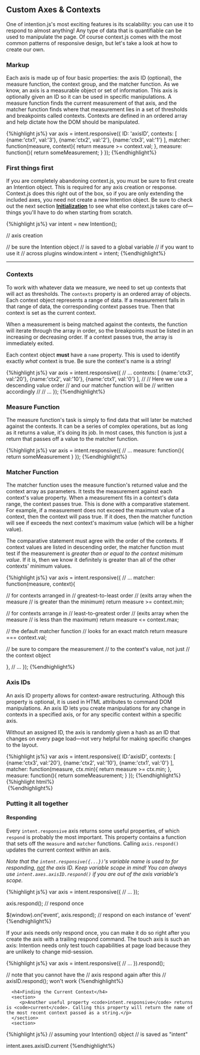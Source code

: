 <article class="equalize" data-pattern="2">
   <h2 alt="Custom Axes">Custom Axes &amp; Contexts</h2>
   <p>One of intention.js's most exciting features is its scalability: you can use it to respond to almost anything! Any type of data that is quantifiable can be used to manipulate the page. Of course context.js comes with the most common patterns of responsive design, but let's take a look at how to create our own.</p>
   <h3>Markup</h3>
   <section>
      <p>Each axis is made up of four basic properties: the axis ID (optional), the measure function, the context group, and the matcher function. As we know, an axis is a measurable object or set of information. This axis is optionally given an ID so it can be used in specific manipulations. A measure function finds the current measurement of that axis, and the matcher function finds where that measurement lies in a set of thresholds and breakpoints called contexts. Contexts are defined in an ordered array and help dictate how the DOM should be manipulated.</p>
   </section>
   <section>
{%highlight js%}
var axis = intent.responsive({
   ID: 'axisID',
   contexts: [
      {name:'ctx1', val:'3'},
      {name:'ctx2', val:'2'},
      {name:'ctx3', val:'1'}
   ],
   matcher: function(measure, context){
      return measure >= context.val;
   },
   measure: function(){
      return someMeasurement;
   }
});
{%endhighlight%}
   </section>
   <h3>First things first</h3>
   <section>
      <p>If you are completely abandoning context.js, you must be sure to first create an Intention object. This is required for any axis creation or response. Context.js does this right out of the box, so if you are only extending the included axes, you need not create a new Intention object. Be sure to check out the next section <a href="#t6"><b>Initialization</b></a> to see what else context.js takes care of—things you'll have to do when starting from scratch.</p>
   </section>
   <section>
{%highlight js%}
var intent = new Intention();

// axis creation

// be sure the Intention object
// is saved to a global variable
// if you want to use it
// across plugins
window.intent = intent;
{%endhighlight%}
   </section>

   <hr/>
   
   <article class="equalize" data-pattern="2">
      <h3>Contexts</h3>
      <section>
         <p>To work with whatever data we measure, we need to set up contexts that will act as thresholds. The <code>contexts</code> property is an ordered array of objects. Each context object represents a range of data. If a measurement falls in that range of data, the corresponding context passes true. Then that context is set as the current context.</p>
         <p>When a measurement is being matched against the contexts, the function will iterate through the array in order, so the breakpoints must be listed in an increasing or decreasing order. If a context passes true, the array is immediately exited.</p>
         <p>Each context object <b>must</b> have a <code>name</code> property. This is used to identify exactly <i>what</i> context is true. Be sure the context's name is a string!</p>
      </section>
      <section>
{%highlight js%}
var axis = intent.responsive({
// ...
    contexts: [
       {name:'ctx3', val:'20'},
       {name:'ctx2', val:'10'},
       {name:'ctx1', val:'0'}
    ],
//
// Here we use a descending value order
// and our matcher function will be
// written accordingly
// 
// ...
});
{%endhighlight%}
      </section>
   </article>
   
   <article class="equalize" data-pattern="2">
      <h3>Measure Function</h3>
      <section>
         <p>The measure function's task is simply to find data that will later be matched against the contexts. It can be a series of complex operations, but as long as it returns a value, it's doing its job. In most cases, this function is just a return that passes off a value to the matcher function.</p>
      </section>
      <section>
{%highlight js%}
var axis = intent.responsive({
// ...
measure: function(){
   return someMeasurement
}
});
{%endhighlight%}
      </section>
   </article>
   
   <article class="equalize" data-pattern="2">
      <h3>Matcher Function</h3>
      <section>
         <p>The matcher function uses the measure function's returned value and the context array as parameters. It tests the measurement against each context's value property. When a measurement fits in a context's data range, the context passes true. This is done with a comparative statement. For example, if a measurement does not exceed the maximum value of a context, then the context will pass true. If it does, then the matcher function will see if exceeds the next context's maximum value (which will be a higher value).</p>
         <p>The comparative statement must agree with the order of the contexts. If context values are listed in descending order, the matcher function must test if the measurement is <i>greater than or equal to the context minimum value</i>. If it is, then we know it definitely is greater than all of the other contexts' minimum values.</p>
      </section>
      <section>
{%highlight js%}
var axis = intent.responsive({
// ...
matcher: function(measure, context){

   // for contexts arranged in
   // greatest-to-least order
   // (exits array when the measure
   //  is greater than the minimum)
   return measure >= context.min;
   
   // for contexts arrange in
   // least-to-greatest order
   // (exits array when the measure
   //  is less than the maximum)
   return measure <= context.max;
   
   // the default matcher function
   // looks for an exact match
   return measure === context.val;
   
   // be sure to compare the measurement
   // to the context's value, not just
   // the context object
   
},
// ...
});
{%endhighlight%}
      </section>
   </article>
   
   <article class="equalize" data-pattern="2">
      <h3>Axis IDs</h3>
      <section>
         <p>An axis ID property allows for context-aware restructuring. Although this property is optional, it is used in HTML attributes to command DOM manipulations. An axis ID lets you create manipulations for any change in contexts in a specified axis, or for any specific context within a specific axis.</p>
         <p>Without an assigned ID, the axis is randomly given a hash as an ID that changes on every page load—not very helpful for making specific changes to the layout.</p>
      </section>
      <section>
{%highlight js%}
var axis = intent.responsive({
   ID:'axisID', 
   contexts: [
      {name:'ctx3', val:'20'},
      {name:'ctx2', val:'10'},
      {name:'ctx1', val:'0'}
   ],
   matcher: function(measure, ctx.min){
      return measure >= ctx.min;
   },
   measure: function(){
      return someMeasurement;
   }
});
{%endhighlight%}
{%highlight html%}
<div intent in-axisID:></div>
<img intent in-axisID:ctx3-src="..." />
{%endhighlight%}
      </section>
   </article>
   
   <article class="equalize" data-pattern="2">
      <h3>Putting it all together</h3>
      <h4>Responding</h4>
      <section>
         <p>Every <code>intent.responsive</code> axis returns some useful properties, of which <code>respond</code> is probably the most important. This property contains a function that sets off the <code>measure</code> and <code>matcher</code> functions. Calling <code>axis.respond()</code> updates the current context within an axis.</p>
         <p><i>Note that the <code>intent.responsive({...})</code>'s variable name is used to for responding, <u>not</u> the axis ID. Keep variable scope in mind! You can always use <code>intent.axes.axisID.respond()</code> if you are out of the axis variable's scope.</i></p>
      </section>
      <section>
{%highlight js%}
var axis = intent.responsive({
// ...
});

axis.respond(); // respond once

$(window).on('event', axis.respond);
// respond on each instance of 'event'
{%endhighlight%}
      </section>
      <section>
         <p>If your axis needs only respond once, you can make it do so right after you create the axis with a trailing respond command. The touch axis is such an axis: Intention needs only test touch capabilities at page load because they are unlikely to change mid-session.</p>
      </section>
      <section>
{%highlight js%}
var axis = intent.responsive({
// ...
}).respond();

// note that you cannot have the
// axis respond again after this
// axisID.respond(); won't work
{%endhighlight%}
      </section>
      
      <h4>Finding the Current Context</h4>
      <section>
         <p>Another useful property <code>intent.responsive</code> returns is <code>current</code>. Calling this property will return the name of the most recent context passed as a string.</p>
      </section>
      <section>
{%highlight js%}
// assuming your Intention() object
// is saved as "intent"

intent.axes.axisID.current
{%endhighlight%}
      </section>
      
   </article>
      
   </article>
</article>